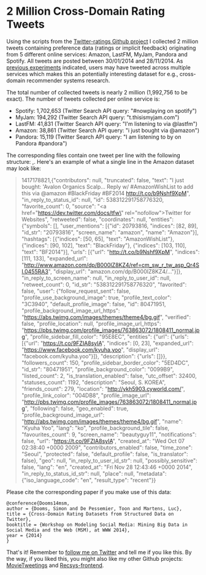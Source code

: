 2 Million Cross-Domain Rating Tweets
===============

Using the scripts from the [Twitter-ratings Github project](https://github.com/sidooms/Twitter-ratings) I collected 2 million tweets containing preference data (ratings or implicit feedback) originating from 5 different online services: Amazon, LastFM, MyJam, Pandora and Spotify. All tweets are posted between 30/01/2014 and 28/11/2014. As [previous experiments](http://www.slideshare.net/simondooms/static-mining-cross-domain-rating-datasets-from-structured-data-on-twitter) indicated, users may have tweeted across multiple services which makes this an potentially interesting dataset for e.g., cross-domain  recommender systems research.

The total number of collected tweets is nearly 2 million (1,992,756 to be exact). The number of tweets collected per online service is:

+ Spotify: 1,702,653 (Twitter Search API query: "#nowplaying on spotify")
+ MyJam: 194,292 (Twitter Search API query: "t.thisismyjam.com")
+ LastFM: 41,831 (Twitter Search API query: "I'm listening to via @lastfm")
+ Amazon: 38,861 (Twitter Search API query: "i just bought via @amazon") 
+ Pandora: 15,119 (Twitter Search API query: "I am listening to by on Pandora #pandora")

The corresponding files contain one tweet per line with the following structure: <Time of collection>,<Tweet metadata>. Here's an example of what a single line in the Amazon dataset may look like:

> 1417178821,{"contributors": null, "truncated": false, "text": "I just bought: 'Avalon Organics Scalp... Reply w/ #AmazonWishList to add this via @amazon #BlackFriday #BF2014 http://t.co/b9Nshf9XpM", "in_reply_to_status_id": null, "id": 538312291758776320, "favorite_count": 0, "source": "<a href=\"https://dev.twitter.com/docs/tfw\" rel=\"nofollow\">Twitter for Websites</a>", "retweeted": false, "coordinates": null, "entities": {"symbols": [], "user_mentions": [{"id": 20793816, "indices": [82, 89], "id_str": "20793816", "screen_name": "amazon", "name": "Amazon"}], "hashtags": [{"indices": [50, 65], "text": "AmazonWishList"}, {"indices": [90, 102], "text": "BlackFriday"}, {"indices": [103, 110], "text": "BF2014"}], "urls": [{"url": "http://t.co/b9Nshf9XpM", "indices": [111, 133], "expanded_url": "http://www.amazon.com/dp/B000IZ8KZ4/ref=cm_sw_r_tw_asp_Qr4SI.0455RA3", "display_url": "amazon.com/dp/B000IZ8KZ4/…"}]}, "in_reply_to_screen_name": null, "in_reply_to_user_id": null, "retweet_count": 0, "id_str": "538312291758776320", "favorited": false, "user": {"follow_request_sent": false, "profile_use_background_image": true, "profile_text_color": "3C3940", "default_profile_image": false, "id": 80471951, "profile_background_image_url_https": "https://abs.twimg.com/images/themes/theme4/bg.gif", "verified": false, "profile_location": null, "profile_image_url_https": "https://pbs.twimg.com/profile_images/763863072/1808411_normal.jpg", "profile_sidebar_fill_color": "95E8EC", "entities": {"url": {"urls": [{"url": "https://t.co/9FZIA8syIA", "indices": [0, 23], "expanded_url": "https://www.facebook.com/kyuha.yoo", "display_url": "facebook.com/kyuha.yoo"}]}, "description": {"urls": []}}, "followers_count": 150, "profile_sidebar_border_color": "5ED4DC", "id_str": "80471951", "profile_background_color": "0099B9", "listed_count": 2, "is_translation_enabled": false, "utc_offset": 32400, "statuses_count": 1192, "description": "Seoul, S. KOREA", "friends_count": 279, "location": "http://ykh5903.cyworld.com/", "profile_link_color": "004DB8", "profile_image_url": "http://pbs.twimg.com/profile_images/763863072/1808411_normal.jpg", "following": false, "geo_enabled": true, "profile_background_image_url": "http://abs.twimg.com/images/themes/theme4/bg.gif", "name": "Kyuha Yoo", "lang": "ko", "profile_background_tile": false, "favourites_count": 9, "screen_name": "beautyguy11", "notifications": false, "url": "https://t.co/9FZIA8syIA", "created_at": "Wed Oct 07 02:38:40 +0000 2009", "contributors_enabled": false, "time_zone": "Seoul", "protected": false, "default_profile": false, "is_translator": false}, "geo": null, "in_reply_to_user_id_str": null, "possibly_sensitive": false, "lang": "en", "created_at": "Fri Nov 28 12:43:46 +0000 2014", "in_reply_to_status_id_str": null, "place": null, "metadata": {"iso_language_code": "en", "result_type": "recent"}}

Please cite the corresponding paper if you make use of this data:

    @conference{Dooms14msm,
    author = {Dooms, Simon and De Pessemier, Toon and Martens, Luc},
    title = {Cross-Domain Rating Datasets from Structured Data on Twitter},
    booktitle = {Workshop on Modeling Social Media: Mining Big Data in Social Media and the Web (MSM), at WWW 2014},
    year = {2014}
    }

That's it! Remember to [follow me on Twitter](http://twitter.com/sidooms) and tell me if you like this. By the way, if you liked this, you might also like my other Github projects: [MovieTweetings](https://github.com/sidooms/MovieTweetings) and [Recsys-frontend](https://github.com/sidooms/Recsys-frontend).
